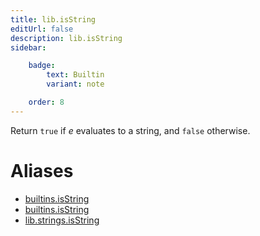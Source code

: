 ```yaml
---
title: lib.isString
editUrl: false
description: lib.isString
sidebar:

    badge:
        text: Builtin
        variant: note

    order: 8
---
```


Return `true` if *e* evaluates to a string, and `false` otherwise.


# Aliases

- [builtins.isString](/nix-doc-comments/reference/builtins/builtins-isstring)
- [builtins.isString](/nix-doc-comments/reference/builtins/builtins-isstring)
- [lib.strings.isString](/nix-doc-comments/reference/lib/strings/lib-strings-isstring)


